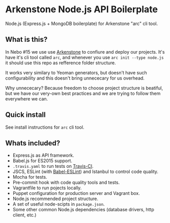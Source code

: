 # Arkenstone Node.js API Boilerplate

Node.js (Express.js + MongoDB boilerplate) for Arkenstone "arc" cli tool.

## What is this?

In Nebo #15 we use use [Arkenstone](https://github.com/Nebo15/arkenstone.api) to confiure and deploy our projects. It's have it's cli tool called ```arc```, and whenever you use ```arc init --type node.js``` it should use this repo as refference folder structure.

It works very similary to Yeoman generators, but doesn't have such configurability and this doesn't bring unnececary for us overhead.

Why unnececary? Because freedom to choose project structure is beatiful, but we have our very-own best practices and we are trying to follow them everywhere we can.

## Quick install

See install instructions for ```arc``` cli tool.

## Whats included?

- Express.js as API framework.
- Babel.js for ES2015 support.
- ```.travis.yaml``` to run tests on [Travis-CI](https://travis-ci.org/).
- JSCS, ESLint (with [Babel-ESLint](https://github.com/babel/babel-eslint)) and Istanbul to control code quality.
- Mocha for tests.
- Pre-commit hook with code quality tools and tests.
- Vagrantfile to run pojects locally.
- Puppet configuration for production server and Vagrant box.
- Node.js recommended project structure.
- A set of useful node-scipts in ```package.json```.
- Some other common Node.js dependencies (database drivers, http client, etc.)
